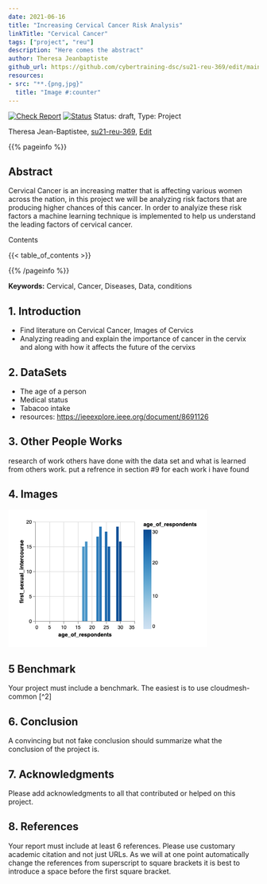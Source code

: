 ```yaml
---
date: 2021-06-16
title: "Increasing Cervical Cancer Risk Analysis"
linkTitle: "Cervical Cancer"
tags: ["project", "reu"]
description: "Here comes the abstract"
author: Theresa Jeanbaptiste
github_url: https://github.com/cybertraining-dsc/su21-reu-369/edit/main/project/index.md
resources:
- src: "**.{png,jpg}"
  title: "Image #:counter"
---
```


[![Check Report](https://github.com/cybertraining-dsc/su21-reu-369/workflows/Check%20Report/badge.svg)](https://github.com/cybertraining-dsc/su21-reu-369/actions)
[![Status](https://github.com/cybertraining-dsc/su21-reu-369/workflows/Status/badge.svg)](https://github.com/cybertraining-dsc/su21-reu-369/actions)
Status: draft, Type: Project


Theresa Jean-Baptistee, [su21-reu-369](https://github.com/cybertraining-dsc/su21-reu-369), [Edit](https://github.com/cybertraining-dsc/su21-reu-369/blob/main/project/index.md)

{{% pageinfo %}}

## Abstract

Cervical Cancer is an increasing matter that is affecting various women across the nation, in this project we will be analyzing risk factors that are producing higher chances of this cancer. In order to analyize these risk factors a machine learning technique is implemented to help us understand the leading factors of cervical cancer.

Contents

{{< table_of_contents >}}

{{% /pageinfo %}}

**Keywords:** Cervical, Cancer, Diseases, Data, conditions 

## 1. Introduction

- Find literature on Cervical Cancer, Images of Cervics 
- Analyzing reading and explain the importance of cancer in the cervix and along with how it affects the future of 
the cervixs 

## 2. DataSets

- The age of a person 
- Medical status 
- Tabacoo intake 
- resources: <https://ieeexplore.ieee.org/document/8691126>
 
## 3. Other People Works

research of work others have done with the data set and what is  learned from others work.
put a refrence in section #9 for each work i have found 

## 4. Images 

![Figure 1](https://github.com/cybertraining-dsc/su21-reu-369/blob/main/project/images/download-2021-06-29T15-34-01-628Z.png)

## 5 Benchmark

Your project must include a benchmark. The easiest is to use cloudmesh-common [^2]
 
## 6. Conclusion

A convincing but not fake conclusion should summarize what the conclusion of the project is.

## 7. Acknowledgments

Please add acknowledgments to all that contributed or helped on this project.

## 8. References

Your report must include at least 6 references. Please use customary academic citation and not just URLs. As we will at 
one point automatically change the references from superscript to square brackets it is best to introduce a space before 
the first square bracket.

[^1]: Gregor von Laszewski, Cloudmesh StopWatch and Benchmark from the Cloudmesh Common Library, [GitHub] 
      <https://github.com/cloudmesh/cloudmesh-common>

